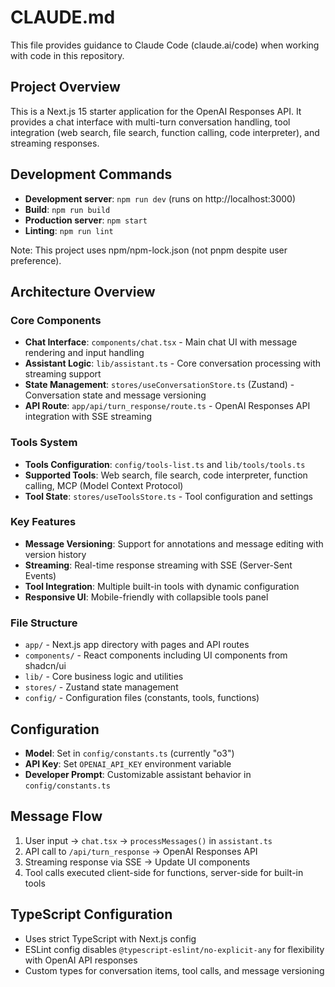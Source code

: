 # CLAUDE.md

This file provides guidance to Claude Code (claude.ai/code) when working with code in this repository.

## Project Overview

This is a Next.js 15 starter application for the OpenAI Responses API. It provides a chat interface with multi-turn conversation handling, tool integration (web search, file search, function calling, code interpreter), and streaming responses.

## Development Commands

- **Development server**: `npm run dev` (runs on http://localhost:3000)
- **Build**: `npm run build`
- **Production server**: `npm start`
- **Linting**: `npm run lint`

Note: This project uses npm/npm-lock.json (not pnpm despite user preference).

## Architecture Overview

### Core Components
- **Chat Interface**: `components/chat.tsx` - Main chat UI with message rendering and input handling
- **Assistant Logic**: `lib/assistant.ts` - Core conversation processing with streaming support
- **State Management**: `stores/useConversationStore.ts` (Zustand) - Conversation state and message versioning
- **API Route**: `app/api/turn_response/route.ts` - OpenAI Responses API integration with SSE streaming

### Tools System
- **Tools Configuration**: `config/tools-list.ts` and `lib/tools/tools.ts`
- **Supported Tools**: Web search, file search, code interpreter, function calling, MCP (Model Context Protocol)
- **Tool State**: `stores/useToolsStore.ts` - Tool configuration and settings

### Key Features
- **Message Versioning**: Support for annotations and message editing with version history
- **Streaming**: Real-time response streaming with SSE (Server-Sent Events)
- **Tool Integration**: Multiple built-in tools with dynamic configuration
- **Responsive UI**: Mobile-friendly with collapsible tools panel

### File Structure
- `app/` - Next.js app directory with pages and API routes
- `components/` - React components including UI components from shadcn/ui
- `lib/` - Core business logic and utilities
- `stores/` - Zustand state management
- `config/` - Configuration files (constants, tools, functions)

## Configuration

- **Model**: Set in `config/constants.ts` (currently "o3")
- **API Key**: Set `OPENAI_API_KEY` environment variable
- **Developer Prompt**: Customizable assistant behavior in `config/constants.ts`

## Message Flow

1. User input → `chat.tsx` → `processMessages()` in `assistant.ts`
2. API call to `/api/turn_response` → OpenAI Responses API
3. Streaming response via SSE → Update UI components
4. Tool calls executed client-side for functions, server-side for built-in tools

## TypeScript Configuration

- Uses strict TypeScript with Next.js config
- ESLint config disables `@typescript-eslint/no-explicit-any` for flexibility with OpenAI API responses
- Custom types for conversation items, tool calls, and message versioning